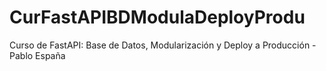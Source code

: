 # CurFastAPIBDModulaDeployProdu
Curso de FastAPI: Base de Datos, Modularización y Deploy a Producción - Pablo España

